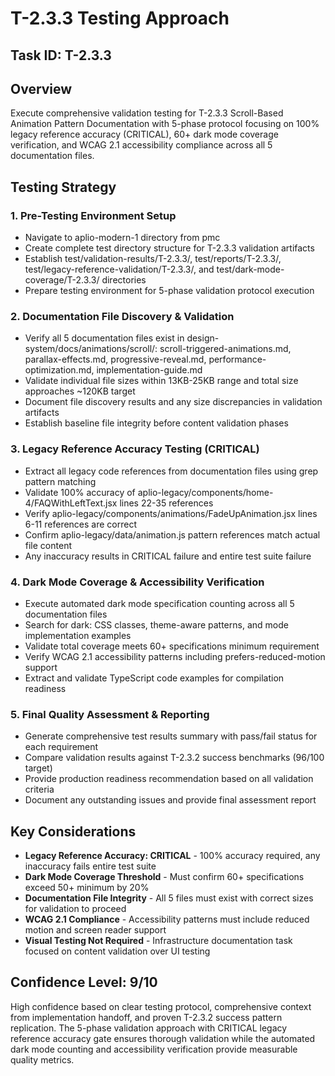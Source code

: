 # T-2.3.3 Testing Approach

## Task ID: T-2.3.3

## Overview
Execute comprehensive validation testing for T-2.3.3 Scroll-Based Animation Pattern Documentation with 5-phase protocol focusing on 100% legacy reference accuracy (CRITICAL), 60+ dark mode coverage verification, and WCAG 2.1 accessibility compliance across all 5 documentation files.

## Testing Strategy

### 1. Pre-Testing Environment Setup
- Navigate to aplio-modern-1 directory from pmc
- Create complete test directory structure for T-2.3.3 validation artifacts
- Establish test/validation-results/T-2.3.3/, test/reports/T-2.3.3/, test/legacy-reference-validation/T-2.3.3/, and test/dark-mode-coverage/T-2.3.3/ directories
- Prepare testing environment for 5-phase validation protocol execution

### 2. Documentation File Discovery & Validation
- Verify all 5 documentation files exist in design-system/docs/animations/scroll/: scroll-triggered-animations.md, parallax-effects.md, progressive-reveal.md, performance-optimization.md, implementation-guide.md
- Validate individual file sizes within 13KB-25KB range and total size approaches ~120KB target
- Document file discovery results and any size discrepancies in validation artifacts
- Establish baseline file integrity before content validation phases

### 3. Legacy Reference Accuracy Testing (CRITICAL)
- Extract all legacy code references from documentation files using grep pattern matching
- Validate 100% accuracy of aplio-legacy/components/home-4/FAQWithLeftText.jsx lines 22-35 references
- Verify aplio-legacy/components/animations/FadeUpAnimation.jsx lines 6-11 references are correct
- Confirm aplio-legacy/data/animation.js pattern references match actual file content
- Any inaccuracy results in CRITICAL failure and entire test suite failure

### 4. Dark Mode Coverage & Accessibility Verification
- Execute automated dark mode specification counting across all 5 documentation files
- Search for dark: CSS classes, theme-aware patterns, and mode implementation examples
- Validate total coverage meets 60+ specifications minimum requirement
- Verify WCAG 2.1 accessibility patterns including prefers-reduced-motion support
- Extract and validate TypeScript code examples for compilation readiness

### 5. Final Quality Assessment & Reporting
- Generate comprehensive test results summary with pass/fail status for each requirement
- Compare validation results against T-2.3.2 success benchmarks (96/100 target)
- Provide production readiness recommendation based on all validation criteria
- Document any outstanding issues and provide final assessment report

## Key Considerations
- **Legacy Reference Accuracy: CRITICAL** - 100% accuracy required, any inaccuracy fails entire test suite
- **Dark Mode Coverage Threshold** - Must confirm 60+ specifications exceed 50+ minimum by 20%
- **Documentation File Integrity** - All 5 files must exist with correct sizes for validation to proceed
- **WCAG 2.1 Compliance** - Accessibility patterns must include reduced motion and screen reader support
- **Visual Testing Not Required** - Infrastructure documentation task focused on content validation over UI testing

## Confidence Level: 9/10

High confidence based on clear testing protocol, comprehensive context from implementation handoff, and proven T-2.3.2 success pattern replication. The 5-phase validation approach with CRITICAL legacy reference accuracy gate ensures thorough validation while the automated dark mode counting and accessibility verification provide measurable quality metrics.